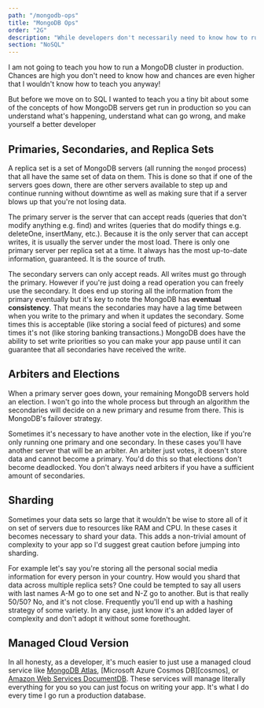 ```yaml
---
path: "/mongodb-ops"
title: "MongoDB Ops"
order: "2G"
description: "While developers don't necessarily need to know how to run a database cluster in production, it can be important to know how and why databases are being run the way they are. Brian gives a brief treatise on the various features of MongoDB's operations aspects."
section: "NoSQL"
---
```


I am not going to teach you how to run a MongoDB cluster in production. Chances are high you don't need to know how and chances are even higher that I wouldn't know how to teach you anyway!

But before we move on to SQL I wanted to teach you a tiny bit about some of the concepts of how MongoDB servers get run in production so you can understand what's happening, understand what can go wrong, and make yourself a better developer

## Primaries, Secondaries, and Replica Sets

A replica set is a set of MongoDB servers (all running the `mongod` process) that all have the same set of data on them. This is done so that if one of the servers goes down, there are other servers available to step up and continue running without downtime as well as making sure that if a server blows up that you're not losing data.

The primary server is the server that can accept reads (queries that don't modify anything e.g. find) and writes (queries that do modify things e.g. deleteOne, insertMany, etc.). Because it is the only server that can accept writes, it is usually the server under the most load. There is only one primary server per replica set at a time. It always has the most up-to-date information, guaranteed. It is the source of truth.

The secondary servers can only accept reads. All writes must go through the primary. However if you're just doing a read operation you can freely use the secondary. It does end up storing all the information from the primary eventually but it's key to note the MongoDB has **eventual consistency**. That means the secondaries may have a lag time between when you write to the primary and when it updates the secondary. Some times this is acceptable (like storing a social feed of pictures) and some times it's not (like storing banking transactions.) MongoDB does have the ability to set write priorities so you can make your app pause until it can guarantee that all secondaries have received the write.

## Arbiters and Elections

When a primary server goes down, your remaining MongoDB servers hold an election. I won't go into the whole process but through an algorithm the secondaries will decide on a new primary and resume from there. This is MongoDB's failover strategy.

Sometimes it's necessary to have another vote in the election, like if you're only running one primary and one secondary. In these cases you'll have another server that will be an arbiter. An arbiter just votes, it doesn't store data and cannot become a primary. You'd do this so that elections don't become deadlocked. You don't always need arbiters if you have a sufficient amount of secondaries.

## Sharding

Sometimes your data sets so large that it wouldn't be wise to store all of it on set of servers due to resources like RAM and CPU. In these cases it becomes necessary to shard your data. This adds a non-trivial amount of complexity to your app so I'd suggest great caution before jumping into sharding.

For example let's say you're storing all the personal social media information for every person in your country. How would you shard that data across multiple replica sets? One could be tempted to say all users with last names A-M go to one set and N-Z go to another. But is that really 50/50? No, and it's not close. Frequently you'll end up with a hashing strategy of some variety. In any case, just know it's an added layer of complexity and don't adopt it without some forethought.

## Managed Cloud Version

In all honesty, as a developer, it's much easier to just use a managed cloud service like [MongoDB Atlas][atlas], [Microsoft Azure Cosmos DB][cosmos], or [Amazon Web Services DocumentDB][documentdb]. These services will manage literally everything for you so you can just focus on writing your app. It's what I do every time I go run a production database.

[documentdb]: https://aws.amazon.com/documentdb/
[cosmosdb]: https://docs.microsoft.com/en-us/azure/cosmos-db/mongodb-introduction
[atlas]: https://www.mongodb.com/cloud/atlas
